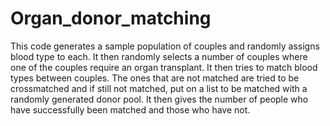 # Organ_donor_matching

This code generates a sample population of couples and randomly assigns blood
type to each. It then randomly selects a number of couples where one
of the couples require an organ transplant. It then tries to match
blood types between couples. The ones that are not matched are tried to
be crossmatched and if still not matched, put on a list to be matched
with a randomly generated donor pool. It then gives the number of
people who have successfully been matched and those who have not. 
